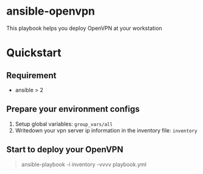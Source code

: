 ansible-openvpn
================
This playbook helps you deploy OpenVPN at your workstation

# Quickstart
## Requirement
- ansible > 2

## Prepare your environment configs
1. Setup global variables: `group_vars/all`
2. Writedown your vpn server ip information in the inventory file: `inventory`

## Start to deploy your OpenVPN
> ansible-playbook -i inventory -vvvv playbook.yml
